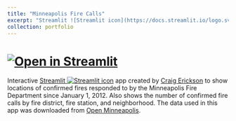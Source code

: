 ```yaml
---
title: "Minneapolis Fire Calls"
excerpt: "Streamlit ![Streamlit icon](https://docs.streamlit.io/logo.svg) app showing locations of confirmed fires responded to by the Minneapolis Fire Department"
collection: portfolio
---
```



# <a href="https://share.streamlit.io/cerickson30/minneapolis_fire_calls/main" target="_blank">![Open in Streamlit](https://static.streamlit.io/badges/streamlit_badge_black_white.svg)</a>

Interactive <a href="https://streamlit.io/" target="_blank">Streamlit ![Streamlit icon](https://docs.streamlit.io/logo.svg)</a> app created by [Craig Erickson](https://cerickson30.github.io) to show locations of confirmed fires responded to by the Minneapolis Fire Department since January 1, 2012. Also shows the number of confirmed fire calls by fire district, fire station, and neighborhood. The data used in this app was downloaded from <a href="https://opendata.minneapolismn.gov/" target="_blank">Open Minneapolis</a>.